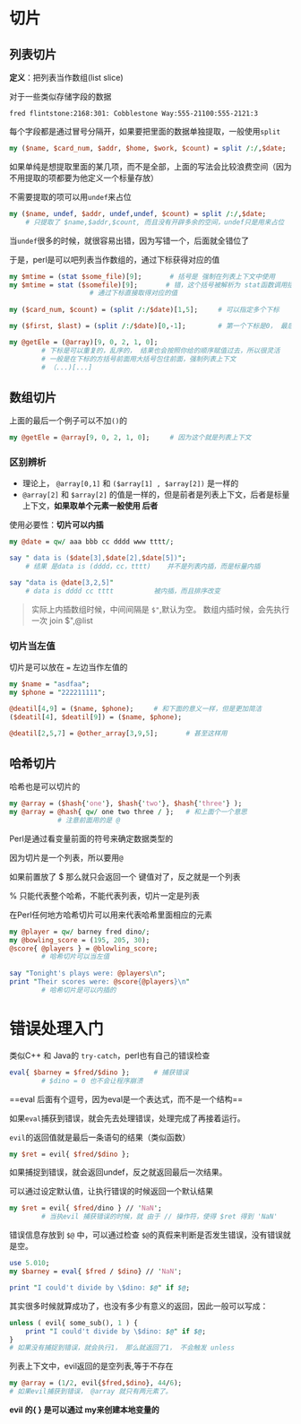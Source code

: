 # 切片

## 列表切片


**定义**：把列表当作数组(list slice)


对于一些类似存储字段的数据

    fred flintstone:2168:301: Cobblestone Way:555-21100:555-2121:3
    
每个字段都是通过冒号分隔开，如果要把里面的数据单独提取，一般使用`split`

```perl
my ($name, $card_num, $addr, $home, $work, $count) = split /:/,$date;
```

如果单纯是想提取里面的某几项，而不是全部，上面的写法会比较浪费空间（因为不用提取的项都要为他定义一个标量存放）


不需要提取的项可以用`undef`来占位

```perl
my ($name, undef, $addr, undef,undef, $count) = split /:/,$date;
    # 只提取了 $name,$addr,$count, 而且没有开辟多余的空间，undef只是用来占位
```

当`undef`很多的时候，就很容易出错，因为写错一个，后面就全错位了


于是，perl是可以吧列表当作数组的，通过下标获得对应的值

```perl
my $mtime = (stat $some_file)[9];       # 括号是 强制在列表上下文中使用
my $mtime = stat ($somefile)[9];       # 错，这个括号被解析为 stat函数调用括号
                    # 通过下标直接取得对应的值
                    
my ($card_num, $count) = (split /:/$date)[1,5];     # 可以指定多个下标

my ($first, $last) = (split /:/$date)[0,-1];        # 第一个下标是0， 最后一个是-1（倒数第一个）

my @getEle = (@array)[9, 0, 2, 1, 0];       
        # 下标是可以重复的，乱序的， 结果也会按照你给的顺序赋值过去，所以很灵活
        # 一般是在下标的方括号前面用大括号包住前面，强制列表上下文
        # （...)[...]
```


## 数组切片
上面的最后一个例子可以不加`()`的

```perl
my @getEle = @array[9, 0, 2, 1, 0];     # 因为这个就是列表上下文
```

### 区别辨析
* 理论上， `@array[0,1]` 和 `($array[1] , $array[2])` 是一样的
* `@array[2]` 和 `$array[2]` 的值是一样的，但是前者是列表上下文，后者是标量上下文，**如果取单个元素一般使用 后者**

使用必要性：**切片可以内插**


```perl
my @date = qw/ aaa bbb cc dddd www tttt/;

say " data is ($date[3],$date[2],$date[5])";
    # 结果 是data is (dddd，cc，tttt)    并不是列表内插，而是标量内插

say "data is @date[3,2,5]"
    # data is dddd cc tttt          被内插，而且排序改变
```
> 实际上内插数组时候，中间间隔是 `$"`,默认为空。
> 数组内插时候，会先执行一次  join $",@list


### 切片当左值
切片是可以放在 `=` 左边当作左值的

```perl
my $name = "asdfaa";
my $phone = "222211111";

@deatil[4,9] = ($name, $phone);     # 和下面的意义一样，但是更加简洁
($deatil[4], $deatil[9]) = ($name, $phone);

@deatil[2,5,7] = @other_array[3,9,5];       # 甚至这样用
```

## 哈希切片
哈希也是可以切片的

```perl
my @array = ($hash{'one'}, $hash{'two'}, $hash{'three'} );
my @array = @hash{ qw/ one two three / };   # 和上面个一个意思
            # 注意前面用的是 @
```

Perl是通过看变量前面的符号来确定数据类型的

因为切片是一个列表，所以要用`@`

如果前置放了 $ 那么就只会返回一个 键值对了，反之就是一个列表

% 只能代表整个哈希，不能代表列表，切片一定是列表

在Perl任何地方哈希切片可以用来代表哈希里面相应的元素

```perl
my @player = qw/ barney fred dino/;
my @bowling_score = (195, 205, 30);
@score{ @players } = @blowling_score;
        # 哈希切片可以当左值
        
say "Tonight's plays were: @players\n";
print "Their scores were: @score{@players}\n"
        # 哈希切片是可以内插的
```

# 错误处理入门
类似C++ 和 Java的 `try-catch`，perl也有自己的错误检查

```perl
eval{ $barney = $fred/$dino };      # 捕获错误
        # $dino = 0 也不会让程序崩溃
```
==eval 后面有个逗号，因为eval是一个表达式，而不是一个结构==

如果`eval`捕获到错误，就会先去处理错误，处理完成了再接着运行。

`evil`的返回值就是最后一条语句的结果（类似函数）

```perl
my $ret = evil{ $fred/$dino };
```

如果捕捉到错误，就会返回undef，反之就返回最后一次结果。

可以通过设定默认值，让执行错误的时候返回一个默认结果

```perl
my $ret = evil{ $fred/dino } // 'NaN';
        # 当执evil 捕获错误的时候，就 由于 // 操作符，使得 $ret 得到 'NaN'
```

错误信息存放到 `$@` 中，可以通过检查 `$@`的真假来判断是否发生错误，没有错误就 是空。

```perl
use 5.010;
my $barney = eval{ $fred / $dino} // 'NaN';

print "I could't divide by \$dino: $@" if $@;
```

其实很多时候就算成功了，也没有多少有意义的返回，因此一般可以写成：

```perl
unless ( evil{ some_sub(), 1 ) {
    print "I could't divide by \$dino: $@" if $@;
}
# 如果没有捕捉到错误，就会执行1， 那么就返回了1， 不会触发 unless
```

列表上下文中，evil返回的是空列表,等于不存在

```perl
my @array = (1/2, evil{$fred,$dino}, 44/6);
# 如果evil捕获到错误， @array 就只有两元素了。
```

**evil 的{ } 是可以通过 my来创建本地变量的**

